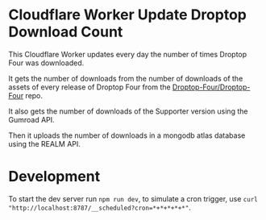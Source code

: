 
# Cloudflare Worker Update Droptop Download Count

This Cloudflare Worker updates every day the number of times Droptop Four was downloaded.

It gets the number of downloads from the number of downloads of the assets of every release of Droptop Four from the [Droptop-Four/Droptop-Four](https://github.com/Droptop-Four/Droptop-Four) repo.

It also gets the number of downloads of the Supporter version using the Gumroad API.

Then it uploads the number of downloads in a mongodb atlas database using the REALM API.


# Development

To start the dev server run `npm run dev`, to simulate a cron trigger, use `curl "http://localhost:8787/__scheduled?cron=*+*+*+*+*"`.
